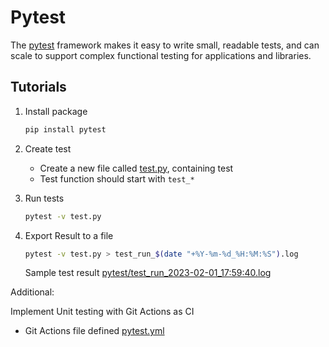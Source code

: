 # Pytest

The [pytest](https://docs.pytest.org/en/7.2.x/contents.html) framework makes it easy to write small, readable tests, and can scale to support complex functional testing for applications and libraries.

## Tutorials

1. Install package
    ```bash
    pip install pytest
    ```

2. Create test

    * Create a new file called [test.py](test.py), containing test
    * Test function should start with `test_*`

3. Run tests
    ```bash
    pytest -v test.py
    ```

4. Export Result to a file
    ```bash
    pytest -v test.py > test_run_$(date "+%Y-%m-%d_%H:%M:%S").log
    ```

    Sample test result [pytest/test_run_2023-02-01_17:59:40.log](test_run_2023-02-01_17:59:40.log)


Additional:

Implement Unit testing with Git Actions as CI

* Git Actions file defined [pytest.yml](./.github/workflows/pytest.yml)